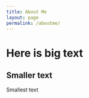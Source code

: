 ```yaml
---
title: About Me
layout: page
permalink: /aboutme/
---
```


# Here is big text
## Smaller text

Smallest text
